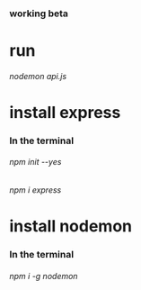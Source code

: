 ### working beta

# run
###### nodemon api.js

# install express
### In the terminal
###### npm init --yes
###### npm i express

# install nodemon
### In the terminal
###### npm i -g nodemon
